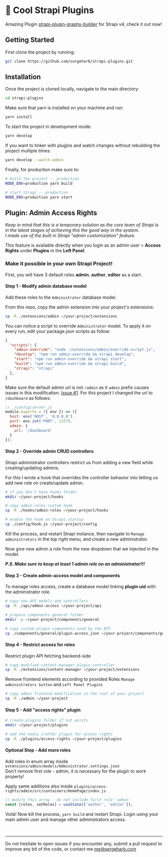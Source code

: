 # 🚀 Cool Strapi Plugins

Amazing Plugin [strapi-plugin-graphs-builder](https://github.com/surgeharb/strapi-plugin-graphs-builder) for Strapi v4, check it out now!

## Getting Started

First clone the project by running:

```bash
git clone https://github.com/surgeharb/strapi-plugins.git
```

## Installation

Once the project is cloned locally, navigate to the main directory:

```bash
cd strapi-plugins
```

Make sure that yarn is installed on your machine and run:

```bash
yarn install
```

To start the project in development mode:

```bash
yarn develop
```

If you want to tinker with plugins and watch changes without rebuilding the project multiple times:

```bash
yarn develop --watch-admin
```

Finally, for production make sure to:

```bash
# build the project -- production
NODE_ENV=production yarn build

# start Strapi -- production
NODE_ENV=production yarn start
```

## Plugin: Admin Access Rights
*Keep in mind that this is a temporary solution as the core team of Strapi is in the latest stages of achieving this the good way in the system. <br>
I made use of the built in Strapi "admin customization" feature.*

This feature is available directly when you login as an admin user > **Access Rights** under **Plugins** in the **Left Panel**.

### Make it possible in your own Strapi Project!

First, you will have 3 default roles **admin**, **author**, **editor** as a start.

#### Step 1 - Modify admin database model
Add these roles to the `Administrator` database model.

From this repo, copy the admin extension into your project's extensions:
```bash
cp -R ./extensions/admin ~/your-project/extensions
```

You can notice a script to override `Administrator` model.
To apply it on every run, edit your package.json scripts as follow:

```json
{
  "scripts": {
    "admin-override": "node ./extensions/admin/override-script.js",
    "develop": "npm run admin-override && strapi develop",
    "start": "npm run admin-override && strapi start",
    "build": "npm run admin-override && strapi build",
    "strapi": "strapi"
  },
}
```

Make sure the default admin url is not `/admin` as it `admin` prefix causes issues in this modification. [Issue #1](https://github.com/surgeharb/strapi-plugins/issues/1).
For this project I changed the url to `/dashboard` as follows:

```js
// ./config/server.js
module.exports = ({ env }) => ({
  host: env('HOST', '0.0.0.0'),
  port: env.int('PORT', 1337),
  admin: {
    url: '/dashboard'
  }
});
```

#### Step 2 - Override admin CRUD controllers

Strapi administrator controllers restrict us from adding a new field while creating/updating admins.

For this I wrote a hook that overrides the controller behavior into letting us add new role on create/update admin.

```bash
# if you don't have hooks folder
mkdir ~/your-project/hooks

# copy admin-roles custom hook
cp -R ./hooks/admin-roles ~/your-project/hooks

# enable the hook on Strapi startup
cp ./config/hook.js ~/your-project/config
```

Kill the process, and restart Strapi instance, then navigate to `Manage administrators` in the top right menu, and create a new administrator.

Now give new admin a role from the new dropdown that we injected in the model.

***P.S. Make sure to keep at least 1 admin role on an administrator!!!***

#### Step 3 - Create admin-access model and components

To manage roles access, create a database model linking **plugin uid** with the administrator role.

```bash
# copy new API models and controllers
cp -R ./api/admin-access ~/your-project/api

# prepare components general folder
mkdir -p ~/your-project/components/general

# copy custom plugin components used by the API
cp ./components/general/plugin-access.json ~/your-project/components/general
```

#### Step 4 - Restrict access for roles

Restrict plugin API fetching backend-side
```bash
# copy modified content-manager plugin controller
cp -R ./extensions/content-manager ~/your-project/extensions
```

Remove frontend elements according to provided Roles `Manage administrators button` and `Left Panel Plugins`

```bash
# copy admin frontend modification in the root of your project
cp -R ./admin ~/your-project
```

#### Step 5 - Add "access rights" plugin
```bash
# create plugins folder if not exists
mkdir ~/your-project/plugins

# add the newly crafter plugin for access rights
cp -R ./plugins/access-rights ~/your-project/plugins
```

#### Optional Step - Add more roles
Add roles in enum array inside `extensions/admin/models/Administrator.settings.json` <br> Don't remove first role - admin, it is necessary for the plugin to work properly!

Apply same additions also inside `plugins/access-rights/admin/src/containers/HomePage/index.js`
```js
// modify this array - do not include first role 'admin'
const [roles, setRoles] = useState(['author', 'editor']);
```

Voilà! Now kill the process, `yarn build` and restart Strapi.
Login using your main admin user and manage other administrators access.

<br>

---

Do not hesitate to open issues if you encounter any, submit a pull request to improve any bit of the code, or contact me [me@sergeharb.com](mailto:me@sergeharb.com)
